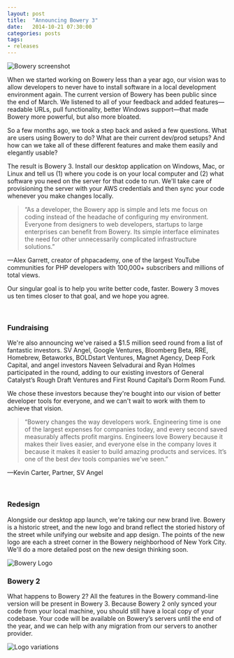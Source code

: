 ```yaml
---
layout: post
title:  "Announcing Bowery 3"
date:   2014-10-21 07:30:00
categories: posts
tags:
- releases
---
```


![Bowery screenshot](http://i.imgur.com/9n0YAhR.png)


When we started working on Bowery less than a year ago, our vision was to allow developers to never have to install software in a local development environment again. The current version of Bowery has been public since the end of March. We listened to all of your feedback and added features—readable URLs, pull functionality, better Windows support—that made Bowery more powerful, but also more bloated.

So a few months ago, we took a step back and asked a few questions. What are users using Bowery to do? What are their current dev/prod setups? And how can we take all of these different features and make them easily and elegantly usable?

The result is Bowery 3. Install our desktop application on Windows, Mac, or Linux and tell us (1) where you code is on your local computer and (2) what software you need on the server for that code to run. We'll take care of provisioning the server with your AWS credentials and then sync your code whenever you make changes locally.

> “As a developer, the Bowery app is simple and lets me focus on coding instead of the headache of configuring my environment. Everyone from designers to web developers, startups to large enterprises can benefit from Bowery. Its simple interface eliminates the need for other unnecessarily complicated infrastructure solutions.” 

—Alex Garrett, creator of phpacademy, one of the largest YouTube communities for PHP developers with 100,000+ subscribers and millions of total views.

Our singular goal is to help you write better code, faster. Bowery 3 moves us ten times closer to that goal, and we hope you agree.

<br />

### Fundraising
We're also announcing we've raised a $1.5 million seed round from a list of fantastic investors. SV Angel, Google Ventures, Bloomberg Beta, RRE, Homebrew, Betaworks,  BOLDstart Ventures, Magnet Agency, Deep Fork Capital, and angel investors Naveen Selvadurai and Ryan Holmes participated in the round, adding to our existing investors of General Catalyst’s Rough Draft Ventures and First Round Capital’s Dorm Room Fund.

We chose these investors because they're bought into our vision of better developer tools for everyone, and we can't wait to work with them to achieve that vision.

> “Bowery changes the way developers work. Engineering time is one of the largest expenses for companies today, and every second saved measurably affects profit margins. Engineers love Bowery because it makes their lives easier, and everyone else in the company loves it because it makes it easier to build amazing products and services. It’s one of the best dev tools companies we’ve seen.”

—Kevin Carter, Partner, SV Angel


<br />

### Redesign
Alongside our desktop app launch, we're taking our new brand live. Bowery is a historic street, and the new logo and brand reflect the storied history of the street while unifying our website and app design. The points of the new logo are each a street corner in the Bowery neighborhood of New York City. We'll do a more detailed post on the new design thinking soon.


![Bowery Logo](http://i.imgur.com/rP3VK1J.png)


### Bowery 2
What happens to Bowery 2? All the features in the Bowery command-line version will be present in Bowery 3. Because Bowery 2 only synced your code from your local machine, you should still have a local copy of your codebase. Your code will be available on Bowery’s servers until the end of the year, and we can help with any migration from our servers to another provider.

![Logo variations](http://i.imgur.com/dcCdrM7.png)
